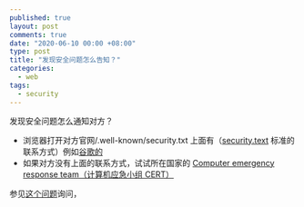 ```yaml
---
published: true
layout: post
comments: true
date: "2020-06-10 00:00 +08:00"
type: post
title: "发现安全问题怎么告知？"
categories:
  - web
tags:
  - security
---
```


发现安全问题怎么通知对方？

- 浏览器打开对方官网/.well-known/security.txt 上面有（[security.text](https://securitytxt.org/) 标准的联系方式）例如[谷歌的](https://www.google.com/.well-known/security.txt)
- 如果对方没有上面的联系方式，试试所在国家的 [Computer emergency response team（计算机应急小组 CERT）](https://en.wikipedia.org/wiki/Computer_emergency_response_team#Global_associations_and_teams)

参见[这个问题](https://security.stackexchange.com/questions/232223/how-do-i-inform-a-company-i-found-a-leaked-database-of-theirs-on-the-internet?utm_source=Iterable&utm_medium=email&utm_campaign=the_overflow_newsletter)询问，
